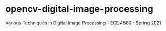 # opencv-digital-image-processing
Various Techniques in Digital Image Processing - ECE 4580 - Spring 2021
